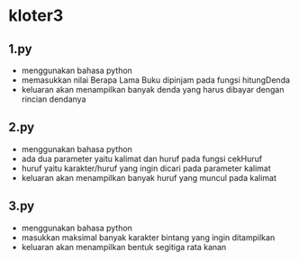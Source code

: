 # kloter3
## 1.py
  - menggunakan bahasa python
  - memasukkan nilai Berapa Lama Buku dipinjam pada fungsi hitungDenda
  - keluaran akan menampilkan banyak denda yang harus dibayar dengan rincian dendanya

## 2.py
  - menggunakan bahasa python
  - ada dua parameter yaitu kalimat dan huruf pada fungsi cekHuruf
  - huruf yaitu karakter/huruf yang ingin dicari pada parameter kalimat
  - keluaran akan menampilkan banyak huruf yang muncul pada kalimat

## 3.py
  - menggunakan bahasa python
  - masukkan maksimal banyak karakter bintang yang ingin ditampilkan
  - keluaran akan menampilkan bentuk segitiga rata kanan
